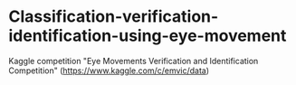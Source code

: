 # Classification-verification-identification-using-eye-movement
Kaggle competition "Eye Movements Verification and Identification Competition" (https://www.kaggle.com/c/emvic/data)
